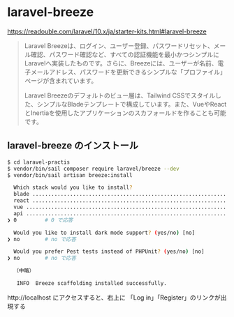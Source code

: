 # laravel-breeze

https://readouble.com/laravel/10.x/ja/starter-kits.html#laravel-breeze

> Laravel Breezeは、ログイン、ユーザー登録、パスワードリセット、メール確認、パスワード確認など、すべての認証機能を最小かつシンプルにLaravelへ実装したものです。さらに、Breezeには、ユーザーが名前、電子メールアドレス、パスワードを更新できるシンプルな「プロファイル」ページが含まれています。 
> 
> Laravel Breezeのデフォルトのビュー層は、Tailwind CSSでスタイルした、シンプルなBladeテンプレートで構成しています。また、VueやReactとInertiaを使用したアプリケーションのスカフォールドを作ることも可能です。

## laravel-breeze のインストール

```bash
$ cd laravel-practis
$ vendor/bin/sail composer require laravel/breeze --dev
$ vendor/bin/sail artisan breeze:install

  Which stack would you like to install?
  blade .......................................................................................................................................... 0  
  react .......................................................................................................................................... 1  
  vue ............................................................................................................................................ 2  
  api ............................................................................................................................................ 3  
❯ 0         # 0 で応答

  Would you like to install dark mode support? (yes/no) [no]
❯ no        # no で応答

  Would you prefer Pest tests instead of PHPUnit? (yes/no) [no]
❯ no        # no で応答

  （中略）

   INFO  Breeze scaffolding installed successfully.  
```

http://localhost にアクセスすると、右上に 「Log in」「Register」のリンクが出現する
